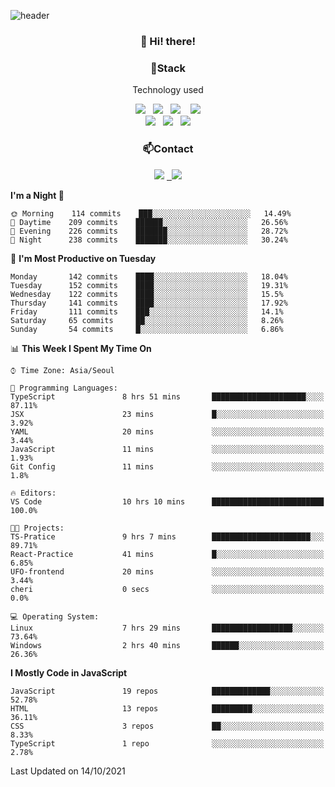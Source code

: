 ![header](https://capsule-render.vercel.app/api?type=waving&color=gradient&height=200&text=Che-ri&fontAlign=70&fontAlignY=40&animation=twinkling)

<h3 align="center">👋 Hi! there!</h3>

<h3 align="center">📌Stack</h3>
<p align="center">Technology used</p>
<div align="center"><img src="https://img.shields.io/badge/HTML5-e74c3c?style=flat-square&logo=HTML5&logoColor=white"></img> &nbsp <img src="https://img.shields.io/badge/CSS3-0A84FF?style=flat-square&logo=CSS3&logoColor=white"></img>  &nbsp <img src="https://img.shields.io/badge/SCSS-fd79a8?style=flat-square&logo=Sass&logoColor=white"/></a>&nbsp  &nbsp <img src="https://img.shields.io/badge/styled%2Dcomponents-DB7093?style=flat-square&logo=styled%2Dcomponents&logoColor=white"/></a>
<br><img src="https://img.shields.io/badge/JavaScript-FFCD11?style=flat-square&logo=JavaScript&logoColor=white"></img> &nbsp <img src="https://img.shields.io/badge/React-00BCF6?style=flat-square&logo=React&logoColor=white"></img> &nbsp <img src="https://img.shields.io/badge/Redux-764ABC?style=flat-square&logo=Redux&logoColor=white"/></a></div>

<h3 align="center">📫Contact</h3>
<div align="center"><a href="https://cheri.tistory.com/"><img src="https://img.shields.io/badge/Cheri-AD29B6?style=flat-square&logo=Tidal&logoColor=white"/></a> <a href="rnjs1135@gmail.com"> &nbsp <img src="https://img.shields.io/badge/Gmail-EA4335?style=flat-square&logo=Gmail&logoColor=white"/></a></div>

<!--START_SECTION:waka-->
**I'm a Night 🦉** 

```text
🌞 Morning    114 commits    ███░░░░░░░░░░░░░░░░░░░░░░   14.49% 
🌆 Daytime    209 commits    ██████░░░░░░░░░░░░░░░░░░░   26.56% 
🌃 Evening    226 commits    ███████░░░░░░░░░░░░░░░░░░   28.72% 
🌙 Night      238 commits    ███████░░░░░░░░░░░░░░░░░░   30.24%

```
📅 **I'm Most Productive on Tuesday** 

```text
Monday       142 commits    ████░░░░░░░░░░░░░░░░░░░░░   18.04% 
Tuesday      152 commits    ████░░░░░░░░░░░░░░░░░░░░░   19.31% 
Wednesday    122 commits    ████░░░░░░░░░░░░░░░░░░░░░   15.5% 
Thursday     141 commits    ████░░░░░░░░░░░░░░░░░░░░░   17.92% 
Friday       111 commits    ███░░░░░░░░░░░░░░░░░░░░░░   14.1% 
Saturday     65 commits     ██░░░░░░░░░░░░░░░░░░░░░░░   8.26% 
Sunday       54 commits     █░░░░░░░░░░░░░░░░░░░░░░░░   6.86%

```


📊 **This Week I Spent My Time On** 

```text
⌚︎ Time Zone: Asia/Seoul

💬 Programming Languages: 
TypeScript               8 hrs 51 mins       █████████████████████░░░░   87.11% 
JSX                      23 mins             █░░░░░░░░░░░░░░░░░░░░░░░░   3.92% 
YAML                     20 mins             ░░░░░░░░░░░░░░░░░░░░░░░░░   3.44% 
JavaScript               11 mins             ░░░░░░░░░░░░░░░░░░░░░░░░░   1.93% 
Git Config               11 mins             ░░░░░░░░░░░░░░░░░░░░░░░░░   1.8%

🔥 Editors: 
VS Code                  10 hrs 10 mins      █████████████████████████   100.0%

🐱‍💻 Projects: 
TS-Pratice               9 hrs 7 mins        ██████████████████████░░░   89.71% 
React-Practice           41 mins             █░░░░░░░░░░░░░░░░░░░░░░░░   6.85% 
UFO-frontend             20 mins             ░░░░░░░░░░░░░░░░░░░░░░░░░   3.44% 
cheri                    0 secs              ░░░░░░░░░░░░░░░░░░░░░░░░░   0.0%

💻 Operating System: 
Linux                    7 hrs 29 mins       ██████████████████░░░░░░░   73.64% 
Windows                  2 hrs 40 mins       ██████░░░░░░░░░░░░░░░░░░░   26.36%

```

**I Mostly Code in JavaScript** 

```text
JavaScript               19 repos            █████████████░░░░░░░░░░░░   52.78% 
HTML                     13 repos            █████████░░░░░░░░░░░░░░░░   36.11% 
CSS                      3 repos             ██░░░░░░░░░░░░░░░░░░░░░░░   8.33% 
TypeScript               1 repo              ░░░░░░░░░░░░░░░░░░░░░░░░░   2.78%

```



 Last Updated on 14/10/2021
<!--END_SECTION:waka-->
